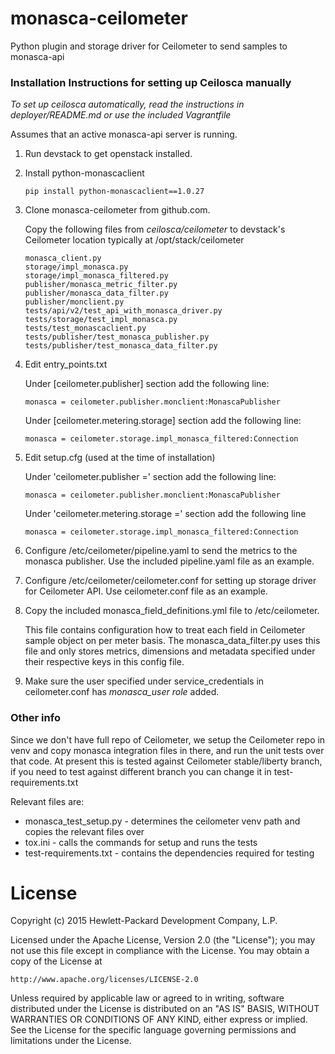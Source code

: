monasca-ceilometer
==================

Python plugin and storage driver for Ceilometer to send samples to monasca-api

### Installation Instructions for setting up Ceilosca manually

*To set up ceilosca automatically, read the instructions in deployer/README.md or use the included Vagrantfile*

Assumes that an active monasca-api server is running.

1.  Run devstack to get openstack installed.

2.  Install python-monascaclient

    ```
    pip install python-monascaclient==1.0.27
    ```

3.  Clone monasca-ceilometer from github.com.

    Copy the following files from *ceilosca/ceilometer* to devstack's Ceilometer location typically at
    /opt/stack/ceilometer

    ```
    monasca_client.py
    storage/impl_monasca.py
    storage/impl_monasca_filtered.py
    publisher/monasca_metric_filter.py
    publisher/monasca_data_filter.py
    publisher/monclient.py
    tests/api/v2/test_api_with_monasca_driver.py
    tests/storage/test_impl_monasca.py
    tests/test_monascaclient.py
    tests/publisher/test_monasca_publisher.py
    tests/publisher/test_monasca_data_filter.py
    ```

4.  Edit entry_points.txt

    Under [ceilometer.publisher] section add the following line:

    ```
    monasca = ceilometer.publisher.monclient:MonascaPublisher
    ```

    Under [ceilometer.metering.storage] section add the following line:

    ```
    monasca = ceilometer.storage.impl_monasca_filtered:Connection
    ```

5.  Edit setup.cfg (used at the time of installation)

    Under 'ceilometer.publisher =' section add the following line:

    ```
    monasca = ceilometer.publisher.monclient:MonascaPublisher
    ```

    Under 'ceilometer.metering.storage =' section add the following line

    ```
    monasca = ceilometer.storage.impl_monasca_filtered:Connection
    ```

6.  Configure /etc/ceilometer/pipeline.yaml to send the metrics to the monasca publisher. Use the included pipeline.yaml
    file as an example.

7.  Configure /etc/ceilometer/ceilometer.conf for setting up storage driver for Ceilometer API. Use ceilometer.conf file
    as an example.

8.  Copy the included monasca_field_definitions.yml file to /etc/ceilometer.

    This file contains configuration how to treat each field in Ceilometer sample object on per meter basis.
    The monasca_data_filter.py uses this file and only stores metrics, dimensions and metadata specified under their
    respective keys in this config file.

9.  Make sure the user specified under service_credentials in ceilometer.conf has *monasca_user role* added.

### Other info

Since we don't have full repo of Ceilometer, we setup the Ceilometer repo in venv and copy monasca integration files in
there, and run the unit tests over that code. At present this is tested against Ceilometer stable/liberty branch, if you
need to test against different branch you can change it in test-requirements.txt

Relevant files are:
* monasca_test_setup.py - determines the ceilometer venv path and copies the relevant files over
* tox.ini - calls the commands for setup and runs the tests
* test-requirements.txt - contains the dependencies required for testing

# License

Copyright (c) 2015 Hewlett-Packard Development Company, L.P.

Licensed under the Apache License, Version 2.0 (the "License");
you may not use this file except in compliance with the License.
You may obtain a copy of the License at

    http://www.apache.org/licenses/LICENSE-2.0

Unless required by applicable law or agreed to in writing, software
distributed under the License is distributed on an "AS IS" BASIS,
WITHOUT WARRANTIES OR CONDITIONS OF ANY KIND, either express or
implied.
See the License for the specific language governing permissions and
limitations under the License.

